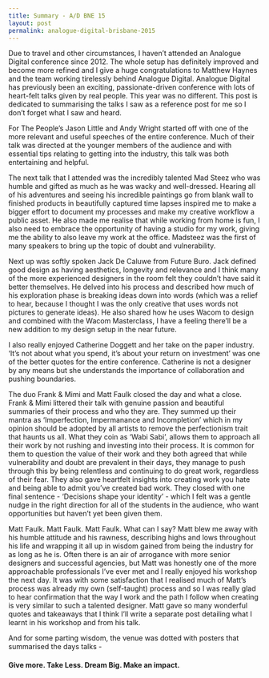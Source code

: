 ```yaml
---
title: Summary - A/D BNE 15
layout: post
permalink: analogue-digital-brisbane-2015
---
```



Due to travel and other circumstances, I haven’t attended an Analogue Digital conference since 2012. The whole setup has definitely improved and become more refined and I give a huge congratulations to Matthew Haynes and the team working tirelessly behind Analogue Digital. Analogue Digital has previously been an exciting, passionate-driven conference with lots of heart-felt talks given by real people. This year was no different. This post is dedicated to summarising the talks I saw as a reference post for me so I don’t forget what I saw and heard.

For The People’s Jason Little and Andy Wright started off with one of the more relevant and useful speeches of the entire conference. Much of their talk was directed at the younger members of the audience and with essential tips relating to getting into the industry, this talk was both entertaining and helpful.

The next talk that I attended was the incredibly talented Mad Steez who was humble and gifted as much as he was wacky and well-dressed. Hearing all of his adventures and seeing his incredible paintings go from blank wall to finished products in beautifully captured time lapses inspired me to make a bigger effort to document my processes and make my creative workflow a public asset. He also made me realise that while working from home is fun, I also need to embrace the opportunity of having a studio for my work, giving me the ability to also leave my work at the office. Madsteez was the first of many speakers to bring up the topic of doubt and vulnerability.

Next up was softly spoken Jack De Caluwe from Future Buro. Jack defined good design as having aesthetics, longevity and relevance and I think many of the more experienced designers in the room felt they couldn’t have said it better themselves. He delved into his process and described how much of his exploration phase is breaking ideas down into words (which was a relief to hear, because I thought I was the only creative that uses words not pictures to generate ideas). He also shared how he uses Wacom to design and combined with the Wacom Masterclass, I have a feeling there’ll be a new addition to my design setup in the near future.

I also really enjoyed Catherine Doggett and her take on the paper industry. ‘It’s not about what you spend, it’s about your return on investment’ was one of the better quotes for the entire conference. Catherine is not a designer by any means but she understands the importance of collaboration and pushing boundaries.

The duo Frank & Mimi and Matt Faulk closed the day and what a close. Frank & Mimi littered their talk with genuine passion and beautiful summaries of their process and who they are. They summed up their mantra as ‘Imperfection, Impermanance and Incompletion’ which in my opinion should be adopted by all artists to remove the perfectionism trait that haunts us all. What they coin as ‘Wabi Sabi’, allows them to approach all their work by not rushing and investing into their process. It is common for them to question the value of their work and they both agreed that while vulnerability and doubt are prevalent in their days, they manage to push through this by being relentless and continuing to do great work, regardless of their fear. They also gave heartfelt insights into creating work you hate and being able to admit you’ve created bad work. They closed with one final sentence - ‘Decisions shape your identity’ - which I felt was a gentle nudge in the right direction for all of the students in the audience, who want opportunities but haven’t yet been given them.

Matt Faulk. Matt Faulk. Matt Faulk. What can I say? Matt blew me away with his humble attitude and his rawness, describing highs and lows throughout his life and wrapping it all up in wisdom gained from being the industry for as long as he is. Often there is an air of arrogance with more senior designers and successful agencies, but Matt was honestly one of the more approachable professionals I’ve ever met and I really enjoyed his workshop the next day. It was with some satisfaction that I realised much of Matt’s process was already my own (self-taught) process and so I was really glad to hear confirmation that the way I work and the path I follow when creating is very similar to such a talented designer. Matt gave so many wonderful quotes and takeaways that I think I’ll write a separate post detailing what I learnt in his workshop and from his talk.

And for some parting wisdom, the venue was dotted with posters that summarised the days talks -

#### Give more. Take Less. Dream Big. Make an impact.